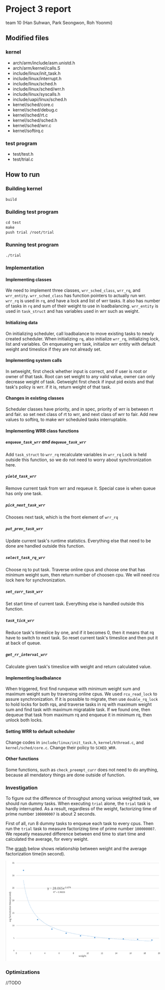 # Project 3 report
team 10 (Han Suhwan, Park Seongwon, Roh Yoonmi)

## Modified files

### kernel
* arch/arm/include/asm.unistd.h
* arch/arm/kernel/calls.S
* include/linux/init_task.h
* include/linux/interrupt.h
* include/linux/sched.h
* include/linux/sched/wrr.h
* include/linux/syscalls.h
* include/uapi/linux/sched.h
* kernel/sched/core.c
* kernel/sched/debug.c
* kernel/sched/rt.c
* kernel/sched/sched.h
* kernel/sched/wrr.c
* kernel/softirq.c

### test program
* test/test.h
* test/trial.c

## How to run

### Building kernel
```
build
```

### Building test program
```
cd test
make
push trial /root/trial
```

### Running test program
```
./trial
```

### Implementation

#### Implementing classes
We need to implement three classes, `wrr_sched_class`, `wrr_rq`, and `wrr_entity`.
`wrr_sched_class` has function pointers to actually run wrr.
`wrr_rq` is used in `rq`, and have a lock and list of wrr tasks. It also has number of tasks in `rq` and sum of their weight to use in loadbalancing.
`wrr_entity` is used in `task_struct` and has variables used in wrr such as weight.

#### Initializing data
On initializing scheduler, call loadbalance to move existing tasks to newly created scheduler.
When initializing `rq`, also initialize `wrr_rq`, initializing lock, list and variables.
On enqueueing wrr task, initialize wrr entity with default weight and timeslice if they are not already set.

#### Implementing system calls
In setweight, first check whether input is correct, and if user is root or owner of that task.
Root can set weight to any valid value, owner can only decrease weight of task.
Getweight first check if input pid exists and that task's policy is wrr. if it is, return weight of that task.

#### Changes in existing classes
Scheduler classes have priority, and in spec, priority of wrr is between rt and fair. so set next class of rt to wrr, and next class of wrr to fair.
Add new values to softirq, to make wrr scheduled tasks interruptable.

#### Implementing WRR class functions

##### `enqueue_task_wrr` and `dequeue_task_wrr`
Add `task_struct` to `wrr_rq` recalculate variables in `wrr_rq`
Lock is held outside this function, so we do not need to worry about synchronization here.

##### `yield_task_wrr`
Remove current task from wrr and requeue it. Special case is when queue has only one task.

##### `pick_next_task_wrr`
Chooses next task, which is the front element of `wrr_rq`

##### `put_prev_task_wrr`
Update current task's runtime statistics. Everything else that need to be done are handled outside this function.

##### `select_task_rq_wrr`
Choose rq to put task. Traverse online cpus and choose one that has minimum weight sum, then return number of choosen cpu. We will need rcu lock here for synchronization.

##### `set_curr_task_wrr`
Set start time of current task. Everything else is handled outside this function.

##### `task_tick_wrr`
Reduce task's timeslice by one, and if it becomes 0, then it means that rq have to switch to next task. So reset current task's timeslice and then put it at back of queue.

##### `get_rr_interval_wrr`
Calculate given task's timeslice with weight and return calculated value.

#### Implementing loadbalance
When triggered, first find runqueue with minimum weight sum and maximum weight sum by traversing online cpus. We used `rcu_read_lock` to assure synchronization.
If it is possible to migrate, then use `double_rq_lock` to hold locks for both rqs, and traverse tasks in rq with maximum weight sum and find task with maximum migratable task.
If we found one, then dequeue that task from maximum rq and enqueue it in minimum rq, then unlock both locks.

#### Setting WRR to default scheduler
Change codes in `include/linux/init_task.h`, `kernel/kthread.c`, and `kernel/sched/core.c`. Change their policy to `SCHED_WRR`.

#### Other functions
Some functions, such as `check_preempt_curr` does not need to do anything, because all mendatory things are done outside of function.

### Investigation
To figure out the difference of throughput among various weighted task, we should run dummy tasks.
When executing `trial` alone, the `trial` task is hardly interrupted.
As a result, regardless of the weight, factorizing time of prime number `100000007` is about 2 seconds.

First of all, run 8 dummy tasks to enqueue each task to every cpus.
Then run the `trial` task to measure factorizing time of prime number `100000007`.
We repeatly measured difference between end time to start time and calculated the average, for every weight.

The [graph](plot.pdf) below shows relationship between weight and the average factorization time(in second).

![graph](plot.png)


### Optimizations
//TODO
